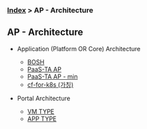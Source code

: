 ### [Index](../../README.md) > AP - Architecture

## AP - Architecture
- Application (Platform OR Core) Architecture  
  - [BOSH](./application_platform/architecture/README.md)  
  - [PaaS-TA AP](./application_platform/install/README.md)  
  - [PaaS-TA AP - min](./application_platform/user_guide/README.md)  
  - [cf-for-k8s (가칭) ](./application_platform/user_guide/README.md)  

- Portal Architecture  
  - [VM TYPE](./application_platform/architecture/README.md)   
  - [APP TYPE](./application_platform/user_guide/README.md)   
